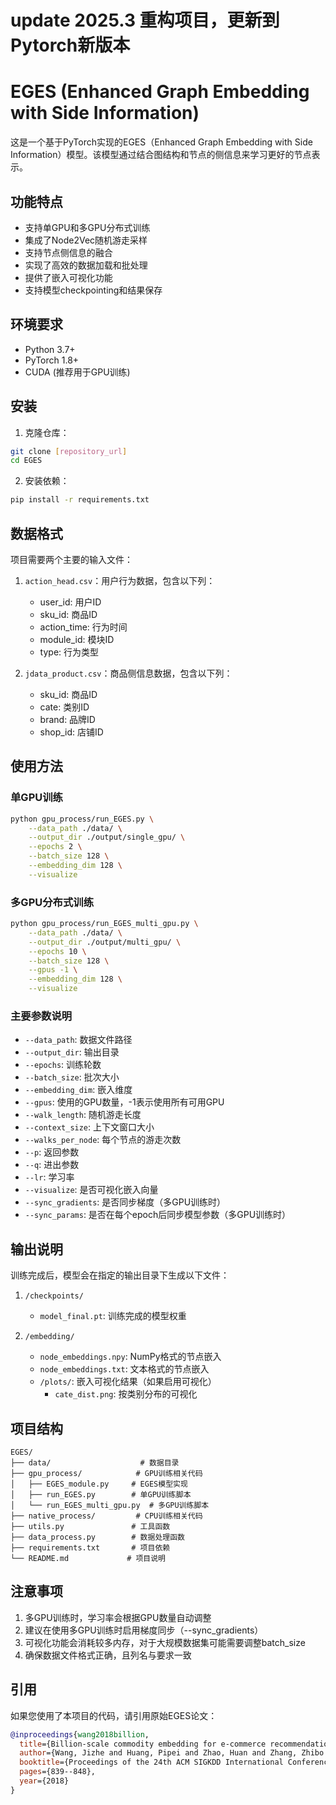 # update 2025.3 重构项目，更新到Pytorch新版本

# EGES (Enhanced Graph Embedding with Side Information)

这是一个基于PyTorch实现的EGES（Enhanced Graph Embedding with Side Information）模型。该模型通过结合图结构和节点的侧信息来学习更好的节点表示。

## 功能特点

- 支持单GPU和多GPU分布式训练
- 集成了Node2Vec随机游走采样
- 支持节点侧信息的融合
- 实现了高效的数据加载和批处理
- 提供了嵌入可视化功能
- 支持模型checkpointing和结果保存

## 环境要求

- Python 3.7+
- PyTorch 1.8+
- CUDA (推荐用于GPU训练)

## 安装

1. 克隆仓库：
```bash
git clone [repository_url]
cd EGES
```

2. 安装依赖：
```bash
pip install -r requirements.txt
```

## 数据格式

项目需要两个主要的输入文件：

1. `action_head.csv`：用户行为数据，包含以下列：
   - user_id: 用户ID
   - sku_id: 商品ID
   - action_time: 行为时间
   - module_id: 模块ID
   - type: 行为类型

2. `jdata_product.csv`：商品侧信息数据，包含以下列：
   - sku_id: 商品ID
   - cate: 类别ID
   - brand: 品牌ID
   - shop_id: 店铺ID

## 使用方法

### 单GPU训练

```bash
python gpu_process/run_EGES.py \
    --data_path ./data/ \
    --output_dir ./output/single_gpu/ \
    --epochs 2 \
    --batch_size 128 \
    --embedding_dim 128 \
    --visualize
```

### 多GPU分布式训练

```bash
python gpu_process/run_EGES_multi_gpu.py \
    --data_path ./data/ \
    --output_dir ./output/multi_gpu/ \
    --epochs 10 \
    --batch_size 128 \
    --gpus -1 \
    --embedding_dim 128 \
    --visualize
```

### 主要参数说明

- `--data_path`: 数据文件路径
- `--output_dir`: 输出目录
- `--epochs`: 训练轮数
- `--batch_size`: 批次大小
- `--embedding_dim`: 嵌入维度
- `--gpus`: 使用的GPU数量，-1表示使用所有可用GPU
- `--walk_length`: 随机游走长度
- `--context_size`: 上下文窗口大小
- `--walks_per_node`: 每个节点的游走次数
- `--p`: 返回参数
- `--q`: 进出参数
- `--lr`: 学习率
- `--visualize`: 是否可视化嵌入向量
- `--sync_gradients`: 是否同步梯度（多GPU训练时）
- `--sync_params`: 是否在每个epoch后同步模型参数（多GPU训练时）

## 输出说明

训练完成后，模型会在指定的输出目录下生成以下文件：

1. `/checkpoints/`
   - `model_final.pt`: 训练完成的模型权重

2. `/embedding/`
   - `node_embeddings.npy`: NumPy格式的节点嵌入
   - `node_embeddings.txt`: 文本格式的节点嵌入
   - `/plots/`: 嵌入可视化结果（如果启用可视化）
     - `cate_dist.png`: 按类别分布的可视化

## 项目结构

```
EGES/
├── data/                    # 数据目录
├── gpu_process/            # GPU训练相关代码
│   ├── EGES_module.py     # EGES模型实现
│   ├── run_EGES.py        # 单GPU训练脚本
│   └── run_EGES_multi_gpu.py  # 多GPU训练脚本
├── native_process/         # CPU训练相关代码
├── utils.py               # 工具函数
├── data_process.py        # 数据处理函数
├── requirements.txt       # 项目依赖
└── README.md             # 项目说明
```

## 注意事项

1. 多GPU训练时，学习率会根据GPU数量自动调整
2. 建议在使用多GPU训练时启用梯度同步（--sync_gradients）
3. 可视化功能会消耗较多内存，对于大规模数据集可能需要调整batch_size
4. 确保数据文件格式正确，且列名与要求一致

## 引用

如果您使用了本项目的代码，请引用原始EGES论文：

```bibtex
@inproceedings{wang2018billion,
  title={Billion-scale commodity embedding for e-commerce recommendation in alibaba},
  author={Wang, Jizhe and Huang, Pipei and Zhao, Huan and Zhang, Zhibo and Zhao, Binqiang and Lee, Dik Lun},
  booktitle={Proceedings of the 24th ACM SIGKDD International Conference on Knowledge Discovery \& Data Mining},
  pages={839--848},
  year={2018}
}
```